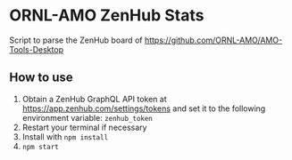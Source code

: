 # ORNL-AMO ZenHub Stats
Script to parse the ZenHub board of https://github.com/ORNL-AMO/AMO-Tools-Desktop

## How to use

1. Obtain a ZenHub GraphQL API token at https://app.zenhub.com/settings/tokens and set it to the following environment variable: `zenhub_token`
1. Restart your terminal if necessary
1. Install with `npm install`
1. `npm start`